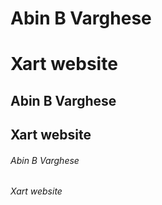 # Abin B Varghese <h1> Xart website 
## Abin B Varghese <h2> Xart website
###### Abin B Varghese <h6> Xart website 
